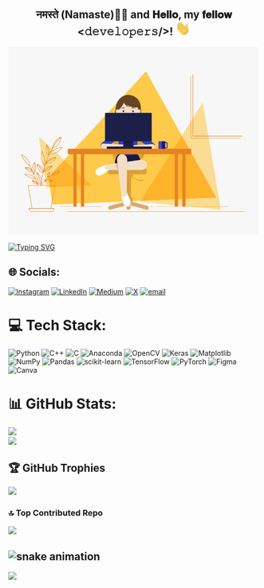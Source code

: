 <!-- This is a Profile Readme File -->
<div align="center">
<h2> नमस्ते (Namaste)🙏🏻 and 𝐇𝐞𝐥𝐥𝐨, my 𝐟𝐞𝐥𝐥𝐨𝐰 <𝚍𝚎𝚟𝚎𝚕𝚘𝚙𝚎𝚛𝚜/>! <img src="https://github.com/ABSphreak/ABSphreak/blob/master/gifs/Hi.gif" width="30"></h2>
</div>

  
<!-- codingGirl.gif -->
<img src="https://github.com/yashvithk19/yashvithk19/raw/main/code.gif" alt="My Image" width="500" />


<!-- welcome to Yashvi's Github (Typing SVG) -->
<a href="https://git.io/typing-svg"><img src="https://readme-typing-svg.demolab.com?font=Fira+Code&pause=1000&center=true&width=435&lines=Welcome+to+Yashvi's+Github;An+UnderGrad+aspiring+student;Nice+to+e-meet+you!;Scroll+till+the+end." alt="Typing SVG" /></a>

## 🌐 Socials:
[![Instagram](https://img.shields.io/badge/Instagram-%23E4405F.svg?logo=Instagram&logoColor=white)](https://instagram.com/yashvithakkar19) [![LinkedIn](https://img.shields.io/badge/LinkedIn-%230077B5.svg?logo=linkedin&logoColor=white)](https://linkedin.com/in/yashvithk19) [![Medium](https://img.shields.io/badge/Medium-12100E?logo=medium&logoColor=white)](https://medium.com/@yashvithk19) [![X](https://img.shields.io/badge/X-black.svg?logo=X&logoColor=white)](https://x.com/yashvithk19) [![email](https://img.shields.io/badge/Email-D14836?logo=gmail&logoColor=white)](mailto:yashvithk19@gmail.com) 

# 💻 Tech Stack:
![Python](https://img.shields.io/badge/python-3670A0?style=for-the-badge&logo=python&logoColor=ffdd54) ![C++](https://img.shields.io/badge/c++-%2300599C.svg?style=for-the-badge&logo=c%2B%2B&logoColor=white) ![C](https://img.shields.io/badge/c-%2300599C.svg?style=for-the-badge&logo=c&logoColor=white) ![Anaconda](https://img.shields.io/badge/Anaconda-%2344A833.svg?style=for-the-badge&logo=anaconda&logoColor=white) ![OpenCV](https://img.shields.io/badge/opencv-%23white.svg?style=for-the-badge&logo=opencv&logoColor=white) ![Keras](https://img.shields.io/badge/Keras-%23D00000.svg?style=for-the-badge&logo=Keras&logoColor=white) ![Matplotlib](https://img.shields.io/badge/Matplotlib-%23ffffff.svg?style=for-the-badge&logo=Matplotlib&logoColor=black) ![NumPy](https://img.shields.io/badge/numpy-%23013243.svg?style=for-the-badge&logo=numpy&logoColor=white) ![Pandas](https://img.shields.io/badge/pandas-%23150458.svg?style=for-the-badge&logo=pandas&logoColor=white) ![scikit-learn](https://img.shields.io/badge/scikit--learn-%23F7931E.svg?style=for-the-badge&logo=scikit-learn&logoColor=white) ![TensorFlow](https://img.shields.io/badge/TensorFlow-%23FF6F00.svg?style=for-the-badge&logo=TensorFlow&logoColor=white) ![PyTorch](https://img.shields.io/badge/PyTorch-%23EE4C2C.svg?style=for-the-badge&logo=PyTorch&logoColor=white) ![Figma](https://img.shields.io/badge/figma-%23F24E1E.svg?style=for-the-badge&logo=figma&logoColor=white) ![Canva](https://img.shields.io/badge/Canva-%2300C4CC.svg?style=for-the-badge&logo=Canva&logoColor=white)
# 📊 GitHub Stats:
![](https://github-readme-stats.vercel.app/api?username=yashvithk19&theme=dark&hide_border=true&include_all_commits=false&count_private=false)<br/>
![](https://github-readme-streak-stats.herokuapp.com/?user=yashvithk19&theme=dark&hide_border=true)<br/>

## 🏆 GitHub Trophies
![](https://github-profile-trophy.vercel.app/?username=yashvithk19&theme=radical&no-frame=false&no-bg=true&margin-w=4)

### 🔝 Top Contributed Repo
![](https://github-contributor-stats.vercel.app/api?username=yashvithk19&limit=5&theme=dark&combine_all_yearly_contributions=true)

![snake animation](https://github.com/<yashvithk19>/<yashvithk19>/blob/output/github-contribution-grid-snake2.svg)
---
[![](https://visitcount.itsvg.in/api?id=yashvithk19&icon=0&color=0)](https://visitcount.itsvg.in)



<!-- Proudly created with GPRM ( https://gprm.itsvg.in ) -->
